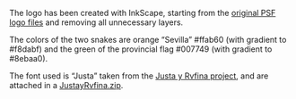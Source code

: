 The logo has been created with InkScape, starting from the [original PSF logo files](psf_official_logo_files/) and removing all unnecessary layers.

The colors of the two snakes are orange “Sevilla” #ffab60 (with gradient to #f8dabf) and the green of the provincial flag #007749 (with gradient to #8ebaa0).

The font used is “Justa” taken from the [Justa y Rvfina project](https://justayrvfina.com/), and are attached in a [JustayRvfina.zip](JustayRvfina.zip).
